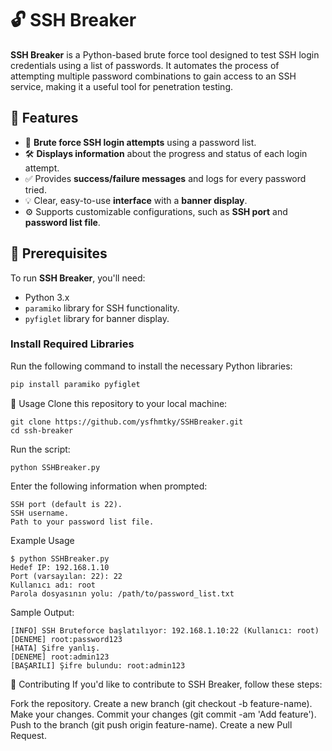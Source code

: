 # 🔓 **SSH Breaker**

**SSH Breaker** is a Python-based brute force tool designed to test SSH login credentials using a list of passwords. It automates the process of attempting multiple password combinations to gain access to an SSH service, making it a useful tool for penetration testing.

## 🚀 Features

- 🔐 **Brute force SSH login attempts** using a password list.
- 🛠️ **Displays information** about the progress and status of each login attempt.
- ✅ Provides **success/failure messages** and logs for every password tried.
- 💡 Clear, easy-to-use **interface** with a **banner display**.
- ⚙️ Supports customizable configurations, such as **SSH port** and **password list file**.

## 📝 Prerequisites

To run **SSH Breaker**, you'll need:

- Python 3.x
- `paramiko` library for SSH functionality.
- `pyfiglet` library for banner display.

### Install Required Libraries

Run the following command to install the necessary Python libraries:

```bash
pip install paramiko pyfiglet
```
🔧 Usage
Clone this repository to your local machine:

```Copy code
git clone https://github.com/ysfhmtky/SSHBreaker.git
cd ssh-breaker
```
Run the script:

```Copy code
python SSHBreaker.py
```
Enter the following information when prompted:
```Target IP address (e.g., 192.168.1.10).
SSH port (default is 22).
SSH username.
Path to your password list file.
```

Example Usage

```Copy code
$ python SSHBreaker.py
Hedef IP: 192.168.1.10
Port (varsayılan: 22): 22
Kullanıcı adı: root
Parola dosyasının yolu: /path/to/password_list.txt
```

Sample Output:

```Copy code
[INFO] SSH Bruteforce başlatılıyor: 192.168.1.10:22 (Kullanıcı: root)
[DENEME] root:password123
[HATA] Şifre yanlış.
[DENEME] root:admin123
[BAŞARILI] Şifre bulundu: root:admin123
```
🤝 Contributing
If you'd like to contribute to SSH Breaker, follow these steps:

Fork the repository.
Create a new branch (git checkout -b feature-name).
Make your changes.
Commit your changes (git commit -am 'Add feature').
Push to the branch (git push origin feature-name).
Create a new Pull Request.

